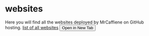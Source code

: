 # websites
Here you will find all the websites deployed by MrCaffiene on GitHub hosting. 
<a href="https://mrcaffiene.github.io/websites/" target="_blank">list of all websites</a>
<button onclick="window.open('https://mrcaffiene.github.io/websites/', '_blank')">Open in New Tab</button>